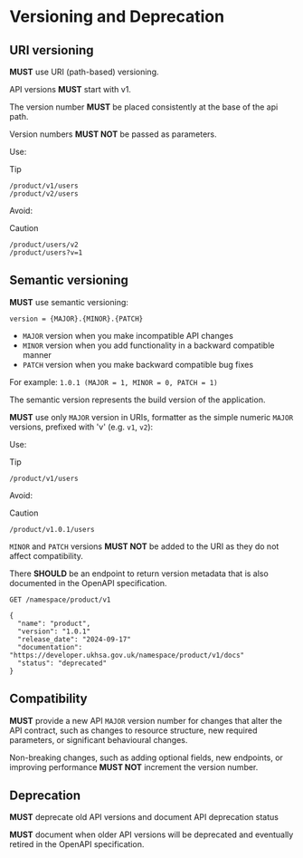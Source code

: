 # Versioning and Deprecation

## URI versioning

**MUST** use URI (path-based) versioning.

API versions **MUST** start with v1.

The version number **MUST** be placed consistently at the base of the api path.

Version numbers **MUST NOT** be passed as parameters.

Use:

> [!TIP]
>
> ``` text
> /product/v1/users
> /product/v2/users
> ```

Avoid:

> [!CAUTION]
>
> ``` text
> /product/users/v2
> /product/users?v=1
> ```

## Semantic versioning

**MUST** use semantic versioning:

``` text
version = {MAJOR}.{MINOR}.{PATCH}
```

- `MAJOR` version when you make incompatible API changes
- `MINOR` version when you add functionality in a backward compatible manner
- `PATCH` version when you make backward compatible bug fixes

For example: `1.0.1 (MAJOR = 1, MINOR = 0, PATCH = 1)`

The semantic version represents the build version of the application.

**MUST** use only `MAJOR` version in URIs, formatter as the simple numeric `MAJOR` versions, prefixed with 'v' (e.g. `v1`, `v2`):

Use:

> [!TIP]
>
> ``` text
> /product/v1/users
> ```

Avoid:

> [!CAUTION]
>
> ``` text
> /product/v1.0.1/users
> ```

`MINOR` and `PATCH` versions **MUST NOT** be added to the URI as they do not affect compatibility.

There **SHOULD** be an endpoint to return version metadata that is also documented in the OpenAPI specification.

``` text
GET /namespace/product/v1
 
{
  "name": "product",
  "version": "1.0.1"
  "release_date": "2024-09-17"
  "documentation": "https://developer.ukhsa.gov.uk/namespace/product/v1/docs"
  "status": "deprecated"
}
```

## Compatibility

**MUST** provide a new API `MAJOR` version number for changes that alter the API contract, such as changes to resource structure, new required parameters, or significant behavioural changes.

Non-breaking changes, such as adding optional fields, new endpoints, or improving performance **MUST NOT** increment the version number.

## Deprecation

**MUST** deprecate old API versions and document API deprecation status

**MUST** document when older API versions will be deprecated and eventually retired in the OpenAPI specification.
